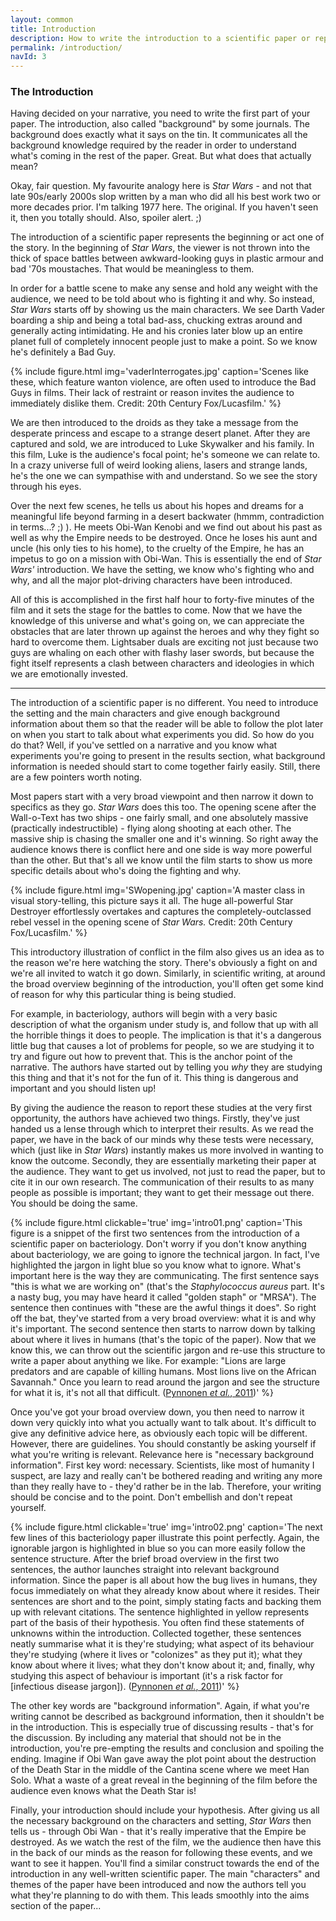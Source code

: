 ```yaml
---
layout: common
title: Introduction
description: How to write the introduction to a scientific paper or report
permalink: /introduction/
navId: 3
---
```


### The Introduction

Having decided on your narrative, you need to write the first part of your paper. The introduction, also called "background" by some journals. The background does exactly what it says on the tin. It communicates all the background knowledge required by the reader in order to understand what's coming in the rest of the paper. Great. But what does that actually mean?

Okay, fair question. My favourite analogy here is _Star Wars_ - and not that late 90s/early 2000s slop written by a man who did all his best work two or more decades prior. I'm talking 1977 here. The original. If you haven't seen it, then you totally should. Also, spoiler alert. ;)

The introduction of a scientific paper represents the beginning or act one of the story. In the beginning of <i>Star Wars</i>, the viewer is not thrown into the thick of space battles between awkward-looking guys in plastic armour and bad '70s moustaches. That would be meaningless to them.

In order for a battle scene to make any sense and hold any weight with the audience, we need to be told about who is fighting it and why. So instead, <i>Star Wars</i> starts off by showing us the main characters. We see Darth Vader boarding a ship and being a total bad-ass, chucking extras around and generally acting intimidating. He and his cronies later blow up an entire planet full of completely innocent people just to make a point. So we know he's definitely a Bad Guy.

{% include figure.html img='vaderInterrogates.jpg' caption='Scenes like these, which feature wanton violence, are often used to introduce the Bad Guys in films. Their lack of restraint or reason invites the audience to immediately dislike them. Credit: 20th Century Fox/Lucasfilm.' %}

We are then introduced to the droids as they take a message from the desperate princess and escape to a strange desert planet. After they are captured and sold, we are introduced to Luke Skywalker and his family. In this film, Luke is the audience's focal point; he's someone we can relate to. In a crazy universe full of weird looking aliens, lasers and strange lands, he's the one we can sympathise with and understand. So we see the story through his eyes.

Over the next few scenes, he tells us about his hopes and dreams for a meaningful life beyond farming in a desert backwater (hmmm, contradiction in terms...? ;) ). He meets Obi-Wan Kenobi and we find out about his past as well as why the Empire needs to be destroyed. Once he loses his aunt and uncle (his only ties to his home), to the cruelty of the Empire, he has an impetus to go on a mission with Obi-Wan. This is essentially the end of <i>Star Wars'</i> introduction. We have the setting, we know who's fighting who and why, and all the major plot-driving characters have been introduced.

All of this is accomplished in the first half hour to forty-five minutes of the film and it sets the stage for the battles to come. Now that we have the knowledge of this universe and what's going on, we can appreciate the obstacles that are later thrown up against the heroes and why they fight so hard to overcome them. Lightsaber duals are exciting not just because two guys are whaling on each other with flashy laser swords, but because the fight itself represents a clash between characters and ideologies in which we are emotionally invested.

<hr>

The introduction of a scientific paper is no different. You need to introduce the setting and the main characters and give enough background information about them so that the reader will be able to follow the plot later on when you start to talk about what experiments you did. So how do you do that? Well, if you've settled on a narrative and you know what experiments you're going to present in the results section, what background information is needed should start to come together fairly easily. Still, there are a few pointers worth noting.

Most papers start with a very broad viewpoint and then narrow it down to specifics as they go. _Star Wars_ does this too. The opening scene after the Wall-o-Text has two ships - one fairly small, and one absolutely massive (practically indestructible) - flying along shooting at each other. The massive ship is chasing the smaller one and it's winning. So right away the audience knows there is conflict here and one side is way more powerful than the other. But that's all we know until the film starts to show us more specific details about who's doing the fighting and why.

{% include figure.html img='SWopening.jpg' caption='A master class in visual story-telling, this picture says it all. The huge all-powerful Star Destroyer effortlessly overtakes and captures the completely-outclassed rebel vessel in the opening scene of <i>Star Wars.</i> Credit: 20th Century Fox/Lucasfilm.' %}

This introductory illustration of conflict in the film also gives us an idea as to the reason we're here watching the story. There's obviously a fight on and we're all invited to watch it go down. Similarly, in scientific writing, at around the broad overview beginning of the introduction, you'll often get some kind of reason for why this particular thing is being studied.

For example, in bacteriology, authors will begin with a very basic description of what the organism under study is, and follow that up with all the horrible things it does to people. The implication is that it's a dangerous little bug that causes a lot of problems for people, so we are studying it to try and figure out how to prevent that. This is the anchor point of the narrative. The authors have started out by telling you <i>why</i> they are studying this thing and that it's not for the fun of it. This thing is dangerous and important and you should listen up!

By giving the audience the reason to report these studies at the very first opportunity, the authors have achieved two things. Firstly, they've just handed us a lense through which to interpret their results. As we read the paper, we have in the back of our minds why these tests were necessary, which (just like in _Star Wars_) instantly makes us more involved in wanting to know the outcome. Secondly, they are essentially marketing their paper at the audience. They want to get us involved, not just to read the paper, but to cite it in our own research. The communication of their results to as many people as possible is important; they want to get their message out there. You should be doing the same.

{% include figure.html clickable='true' img='intro01.png' caption='This figure is a snippet of the first two sentences from the introduction of a scientific paper on bacteriology. Don&#x27;t worry if you don&#x27;t know anything about bacteriology, we are going to ignore the technical jargon. In fact, I&#x27;ve highlighted the jargon in light blue so you know what to ignore. What&#x27;s important here is the way they are communicating. The first sentence says "this is what we are working on" (that&#x27;s the <i>Staphylococcus aureus</i> part. It&#x27;s a nasty bug, you may have heard it called "golden staph" or "MRSA"). The sentence then continues with "these are the awful things it does". So right off the bat, they&#x27;ve started from a very broad overview: what it is and why it&#x27;s important. The second sentence then starts to narrow down by talking about where it lives in humans (that&#x27;s the topic of the paper). Now that we know this, we can throw out the scientific jargon and re-use this structure to write a paper about anything we like. For example: "Lions are large predators and are capable of killing humans. Most lions live on the African Savannah." Once you learn to read around the jargon and see the structure for what it is, it&#x27;s not all that difficult. (<a href="http://journals.plos.org/plospathogens/article?id=10.1371/journal.ppat.1002104" target="&#x5f;blank">Pynnonen <i>et al.</i>, 2011</a>)' %}

Once you've got your broad overview down, you then need to narrow it down very quickly into what you actually want to talk about. It's difficult to give any definitive advice here, as obviously each topic will be different. However, there are guidelines. You should constantly be asking yourself if what you're writing is relevant. Relevance here is "necessary background information". First key word: necessary. Scientists, like most of humanity I suspect, are lazy and really can't be bothered reading and writing any more than they really have to - they'd rather be in the lab. Therefore, your writing should be concise and to the point. Don't embellish and don't repeat yourself.

{% include figure.html clickable='true' img='intro02.png' caption='The next few lines of this bacteriology paper illustrate this point perfectly. Again, the ignorable jargon is highlighted in blue so you can more easily follow the sentence structure. After the brief broad overview in the first two sentences, the author launches straight into relevant background information. Since the paper is all about how the bug lives in humans, they focus immediately on what they already know about where it resides. Their sentences are short and to the point, simply stating facts and backing them up with relevant citations. The sentence highlighted in yellow represents part of the basis of their hypothesis. You often find these statements of unknowns within the introduction. Collected together, these sentences neatly summarise what it is they&#x27;re studying; what aspect of its behaviour they&#x27;re studying (where it lives or "colonizes" as they put it); what they know about where it lives; what they don&#x27;t know about it; and, finally, why studying this aspect of behaviour is important (it&#x27;s a risk factor for [infectious disease jargon]). (<a href="http://journals.plos.org/plospathogens/article?id=10.1371/journal.ppat.1002104" target="&#x5f;blank">Pynnonen <i>et al.</i>, 2011</a>)' %}

The other key words are "background information". Again, if what you're writing cannot be described as background information, then it shouldn't be in the introduction. This is especially true of discussing results - that's for the discussion. By including any material that should not be in the introduction, you're pre-empting the results and conclusion and spoiling the ending. Imagine if Obi Wan gave away the plot point about the destruction of the Death Star in the middle of the Cantina scene where we meet Han Solo. What a waste of a great reveal in the beginning of the film before the audience even knows what the Death Star is!

Finally, your introduction should include your hypothesis. After giving us all the necessary background on the characters and setting, <i>Star Wars</i> then tells us - through Obi Wan - that it's really imperative that the Empire be destroyed. As we watch the rest of the film, we the audience then have this in the back of our minds as the reason for following these events, and we want to see it happen. You'll find a similar construct towards the end of the introduction in any well-written scientific paper. The main "characters" and themes of the paper have been introduced and now the authors tell you what they're planning to do with them. This leads smoothly into the aims section of the paper...
